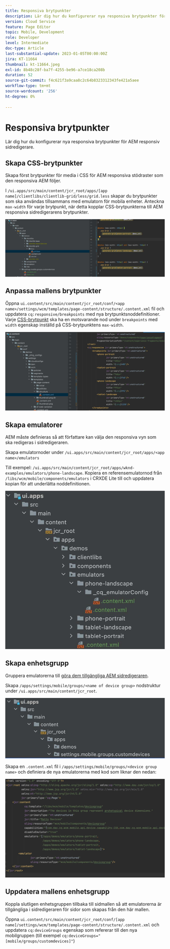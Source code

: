 ```yaml
---
title: Responsiva brytpunkter
description: Lär dig hur du konfigurerar nya responsiva brytpunkter för AEM responsiv sidredigerare.
version: Cloud Service
feature: Page Editor
topic: Mobile, Development
role: Developer
level: Intermediate
doc-type: Article
last-substantial-update: 2023-01-05T00:00:00Z
jira: KT-11664
thumbnail: kt-11664.jpeg
exl-id: 8b48c28f-ba7f-4255-be96-a7ce18ca208b
duration: 52
source-git-commit: f4c621f3a9caa8c2c64b8323312343fe421a5aee
workflow-type: tm+mt
source-wordcount: '256'
ht-degree: 0%

---
```


# Responsiva brytpunkter

Lär dig hur du konfigurerar nya responsiva brytpunkter för AEM responsiv sidredigerare.

## Skapa CSS-brytpunkter

Skapa först brytpunkter för media i CSS för AEM responsiva stödraster som den responsiva AEM följer.

I `/ui.apps/src/main/content/jcr_root/apps/[app name]/clientlibs/clientlib-grid/less/grid.less` skapar du brytpunkter som ska användas tillsammans med emulatorn för mobila enheter. Anteckna `max-width` för varje brytpunkt, när detta kopplar CSS-brytpunkterna till AEM responsiva sidredigerarens brytpunkter.

![Skapa nya responsiva brytpunkter](./assets/responsive-breakpoints/create-new-breakpoints.jpg)

## Anpassa mallens brytpunkter

Öppna `ui.content/src/main/content/jcr_root/conf/<app name>/settings/wcm/templates/page-content/structure/.content.xml` fil och uppdatera `cq:responsive/breakpoints` med nya brytpunktsnoddefinitioner. Varje [CSS-brytpunkt](#create-new-css-breakpoints) ska ha en motsvarande nod under `breakpoints` med `width` egenskap inställd på CSS-brytpunktens `max-width`.

![Anpassa mallens responsiva brytpunkter](./assets/responsive-breakpoints/customize-template-breakpoints.jpg)

## Skapa emulatorer

AEM måste definieras så att författare kan välja den responsiva vyn som ska redigeras i sidredigeraren.

Skapa emulatornoder under `/ui.apps/src/main/content/jcr_root/apps/<app name>/emulators`

Till exempel: `/ui.apps/src/main/content/jcr_root/apps/wknd-examples/emulators/phone-landscape`. Kopiera en referensemulatornod från `/libs/wcm/mobile/components/emulators` i CRXDE Lite till och uppdatera kopian för att underlätta noddefinitionen.

![Skapa nya emulatorer](./assets/responsive-breakpoints/create-new-emulators.jpg)

## Skapa enhetsgrupp

Gruppera emulatorerna till [göra dem tillgängliga AEM sidredigeraren](#update-the-templates-device-group).

Skapa `/apps/settings/mobile/groups/<name of device group>` nodstruktur under `/ui.apps/src/main/content/jcr_root`.

![Skapa ny enhetsgrupp](./assets/responsive-breakpoints/create-new-device-group.jpg)

Skapa en `.content.xml` fil i `/apps/settings/mobile/groups/<device group name>` och definiera de nya emulatorerna med kod som liknar den nedan:

![Skapa ny enhet](./assets/responsive-breakpoints/create-new-device.jpg)

## Uppdatera mallens enhetsgrupp

Koppla slutligen enhetsgruppen tillbaka till sidmallen så att emulatorerna är tillgängliga i sidredigeraren för sidor som skapas från den här mallen.

Öppna `ui.content/src/main/content/jcr_root/conf/[app name]/settings/wcm/templates/page-content/structure/.content.xml` och uppdatera `cq:deviceGroups` egenskap som refererar till den nya mobilgruppen (till exempel `cq:deviceGroups="[mobile/groups/customdevices]"`)

